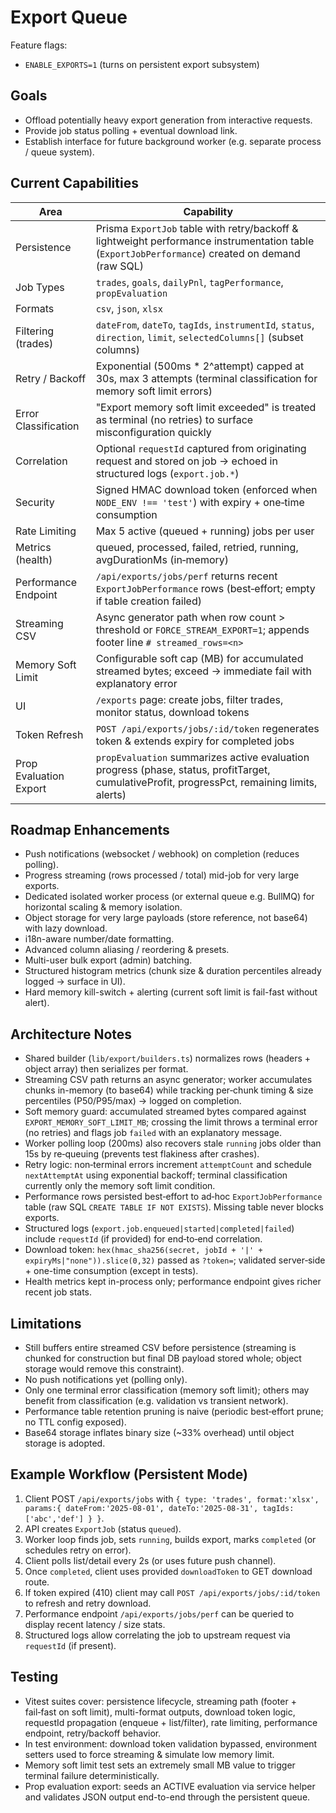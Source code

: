 # Export Queue

Feature flags:
 - `ENABLE_EXPORTS=1` (turns on persistent export subsystem)

## Goals
- Offload potentially heavy export generation from interactive requests.
- Provide job status polling + eventual download link.
- Establish interface for future background worker (e.g. separate process / queue system).

## Current Capabilities
| Area | Capability |
|------|------------|
| Persistence | Prisma `ExportJob` table with retry/backoff & lightweight performance instrumentation table (`ExportJobPerformance`) created on demand (raw SQL) |
| Job Types | `trades`, `goals`, `dailyPnl`, `tagPerformance`, `propEvaluation` |
| Formats | `csv`, `json`, `xlsx` |
| Filtering (trades) | `dateFrom`, `dateTo`, `tagIds`, `instrumentId`, `status`, `direction`, `limit`, `selectedColumns[]` (subset columns) |
| Retry / Backoff | Exponential (500ms * 2^attempt) capped at 30s, max 3 attempts (terminal classification for memory soft limit errors) |
| Error Classification | "Export memory soft limit exceeded" is treated as terminal (no retries) to surface misconfiguration quickly |
| Correlation | Optional `requestId` captured from originating request and stored on job → echoed in structured logs (`export.job.*`) |
| Security | Signed HMAC download token (enforced when `NODE_ENV !== 'test'`) with expiry + one‑time consumption |
| Rate Limiting | Max 5 active (queued + running) jobs per user |
| Metrics (health) | queued, processed, failed, retried, running, avgDurationMs (in‑memory) |
| Performance Endpoint | `/api/exports/jobs/perf` returns recent `ExportJobPerformance` rows (best‑effort; empty if table creation failed) |
| Streaming CSV | Async generator path when row count > threshold or `FORCE_STREAM_EXPORT=1`; appends footer line `# streamed_rows=<n>` |
| Memory Soft Limit | Configurable soft cap (MB) for accumulated streamed bytes; exceed → immediate fail with explanatory error |
| UI | `/exports` page: create jobs, filter trades, monitor status, download tokens |
| Token Refresh | `POST /api/exports/jobs/:id/token` regenerates token & extends expiry for completed jobs |
| Prop Evaluation Export | `propEvaluation` summarizes active evaluation progress (phase, status, profitTarget, cumulativeProfit, progressPct, remaining limits, alerts) |

## Roadmap Enhancements
- Push notifications (websocket / webhook) on completion (reduces polling).
- Progress streaming (rows processed / total) mid-job for very large exports.
- Dedicated isolated worker process (or external queue e.g. BullMQ) for horizontal scaling & memory isolation.
- Object storage for very large payloads (store reference, not base64) with lazy download.
- i18n-aware number/date formatting.
- Advanced column aliasing / reordering & presets.
- Multi-user bulk export (admin) batching.
- Structured histogram metrics (chunk size & duration percentiles already logged → surface in UI).
- Hard memory kill-switch + alerting (current soft limit is fail-fast without alert).

## Architecture Notes
- Shared builder (`lib/export/builders.ts`) normalizes rows (headers + object array) then serializes per format.
- Streaming CSV path returns an async generator; worker accumulates chunks in-memory (to base64) while tracking per‑chunk timing & size percentiles (P50/P95/max) → logged on completion.
- Soft memory guard: accumulated streamed bytes compared against `EXPORT_MEMORY_SOFT_LIMIT_MB`; crossing the limit throws a terminal error (no retries) and flags job `failed` with an explanatory message.
- Worker polling loop (200ms) also recovers stale `running` jobs older than 15s by re‑queuing (prevents test flakiness after crashes).
- Retry logic: non‑terminal errors increment `attemptCount` and schedule `nextAttemptAt` using exponential backoff; terminal classification currently only the memory soft limit condition.
- Performance rows persisted best‑effort to ad‑hoc `ExportJobPerformance` table (raw SQL `CREATE TABLE IF NOT EXISTS`). Missing table never blocks exports.
- Structured logs (`export.job.enqueued|started|completed|failed`) include `requestId` (if provided) for end‑to‑end correlation.
- Download token: `hex(hmac_sha256(secret, jobId + '|' + expiryMs|"none")).slice(0,32)` passed as `?token=`; validated server‑side + one-time consumption (except in tests).
- Health metrics kept in-process only; performance endpoint gives richer recent job stats.

## Limitations
- Still buffers entire streamed CSV before persistence (streaming is chunked for construction but final DB payload stored whole; object storage would remove this constraint).
- No push notifications yet (polling only).
- Only one terminal error classification (memory soft limit); others may benefit from classification (e.g. validation vs transient network).
- Performance table retention pruning is naive (periodic best‑effort prune; no TTL config exposed).
- Base64 storage inflates binary size (~33% overhead) until object storage is adopted.

## Example Workflow (Persistent Mode)
1. Client POST `/api/exports/jobs` with `{ type: 'trades', format:'xlsx', params:{ dateFrom:'2025-08-01', dateTo:'2025-08-31', tagIds:['abc','def'] } }`.
2. API creates `ExportJob` (status `queued`).
3. Worker loop finds job, sets `running`, builds export, marks `completed` (or schedules retry on error).
4. Client polls list/detail every 2s (or uses future push channel).
5. Once `completed`, client uses provided `downloadToken` to GET download route.
6. If token expired (410) client may call `POST /api/exports/jobs/:id/token` to refresh and retry download.
7. Performance endpoint `/api/exports/jobs/perf` can be queried to display recent latency / size stats.
8. Structured logs allow correlating the job to upstream request via `requestId` (if present).

## Testing
- Vitest suites cover: persistence lifecycle, streaming path (footer + fail‑fast on soft limit), multi-format outputs, download token logic, requestId propagation (enqueue + list/filter), rate limiting, performance endpoint, retry/backoff behavior.
- In test environment: download token validation bypassed, environment setters used to force streaming & simulate low memory limit.
- Memory soft limit test sets an extremely small MB value to trigger terminal failure deterministically.
- Prop evaluation export: seeds an ACTIVE evaluation via service helper and validates JSON output end-to-end through the persistent queue.
